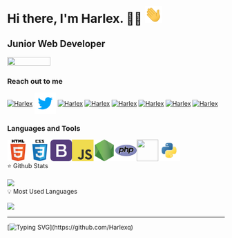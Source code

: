 ###

<h1>Hi there, I'm Harlex. 🖤🤍 <a href="https://github.com/Harlexq/"> </a> <img
        src="https://raw.githubusercontent.com/ABSphreak/ABSphreak/master/gifs/Hi.gif" width="40px"></h1>

## Junior Web Developer

<img src="https://komarev.com/ghpvc/?username=Harlexq&style=plastic" width="100" height="20" />


### Reach out to me

<a href="https://www.linkedin.com/in/serkan-bakır-189587238/" rel="nofollow"><img align="center"
        src="https://pngimg.com/uploads/linkedIn/linkedIn_PNG38.png" alt="Harlex" height="50" width="50"
        align="left"></a>
<a href="https://twitter.com/harlexq" rel="nofollow"><img align="center"
        src="https://raw.githubusercontent.com/github/explore/80688e429a7d4ef2fca1e82350fe8e3517d3494d/topics/twitter/twitter.png"
        alt="Harlex" height="50" width="50" align="left"></a>
<a href="https://www.instagram.com/harlex0/" rel="nofollow"><img align="center"
        src="https://png.pngtree.com/png-vector/20221018/ourmid/pngtree-instagram-icon-png-image_6315974.png"
        alt="Harlex" height="50" width="50" align="left"></a>
<a href="https://discord.com/users/801069133810237491" rel="nofollow"><img align="center"
        src="https://www.freepnglogos.com/uploads/discord-logo-png/concours-discord-cartes-voeux-fortnite-france-6.png"
        alt="Harlex" height="50" width="50" align="left"></a>
<a href="https://open.spotify.com/playlist/4CI736CK2941kjaY6rSe5L?si=52dd83892ef14f16" rel="nofollow"><img
        align="center" src="https://www.freepnglogos.com/uploads/spotify-logo-png/file-spotify-logo-png-4.png"
        alt="Harlex" height="50" width="50" align="left"></a>
<a href="https://www.reddit.com/user/Harlexq" rel="nofollow"><img align="center"
        src="https://logodownload.org/wp-content/uploads/2018/02/reddit-logo-16.png" alt="Harlex" height="50" width="50"
        align="left"></a>
<a href="https://www.youtube.com/channel/UC-TSZQn3kug40WRZF4jnDGg" rel="nofollow"><img align="center"
        src="https://www.freepnglogos.com/uploads/youtube-logo-hd-8.png" alt="Harlex" height="50" width="50"
        align="left"></a>
<a href="https://www.twitch.tv/harlexq" rel="nofollow"><img align="center"
        src="https://www.freepnglogos.com/uploads/purple-twitch-logo-png-18.png" alt="Harlex" height="50" width="50"
        align="left"></a>

### Languages and Tools
<img src="https://raw.githubusercontent.com/github/explore/80688e429a7d4ef2fca1e82350fe8e3517d3494d/topics/html/html.png"
    width="50" height="50" align="left">
<img src="https://raw.githubusercontent.com/github/explore/80688e429a7d4ef2fca1e82350fe8e3517d3494d/topics/css/css.png"
    width="50" height="50" align="left">
<img src="https://raw.githubusercontent.com/github/explore/80688e429a7d4ef2fca1e82350fe8e3517d3494d/topics/bootstrap/bootstrap.png"
    width="50" height="50" align="left">
<img src="https://raw.githubusercontent.com/github/explore/80688e429a7d4ef2fca1e82350fe8e3517d3494d/topics/javascript/javascript.png"
    width="50" height="50" align="left">
<img src="https://raw.githubusercontent.com/github/explore/80688e429a7d4ef2fca1e82350fe8e3517d3494d/topics/nodejs/nodejs.png"
    width="50" height="50" align="left">
<img src="https://raw.githubusercontent.com/github/explore/80688e429a7d4ef2fca1e82350fe8e3517d3494d/topics/php/php.png"
    width="50" height="50" align="left">
<img src="https://git-scm.com/images/logos/downloads/Git-Icon-1788C.png" width="50" height="50" align="left">
<img src="https://raw.githubusercontent.com/github/explore/80688e429a7d4ef2fca1e82350fe8e3517d3494d/topics/python/python.png"
    width="50" height="50" align="left">

<br />
<br />
<br />

<detalis>
    <summary>⭐ Github Stats</summary>
    <br />
    <img src="https://github-readme-stats.vercel.app/api?username=Harlexq&theme=radical" width=500>
</detalis>


<detalis>
    <summary>💡 Most Used Languages</summary>
    <br />
    <img src="https://github-readme-stats.vercel.app/api/top-langs/?username=Harlexq&layout=compact" width=500>
</detalis>

---

[![Typing
SVG](https://readme-typing-svg.herokuapp.com/?lines=Burası+Harlex%27in+Profili+Hoşgeldin!!&center=true&color="aaaa")](https://github.com/Harlexq)
<div align="center">
